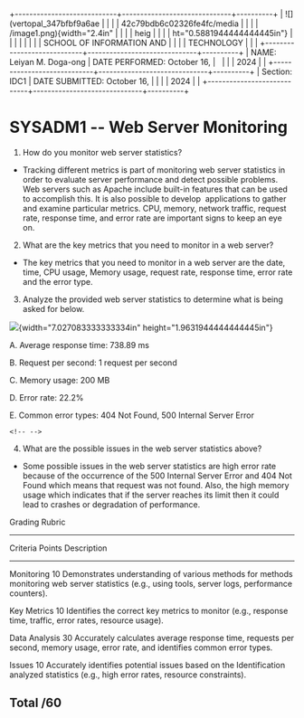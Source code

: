 +----------------------------+------------------------------+----------+
| ![](vertopal_347bfbf9a6ae  |                              |          |
| 42c79bdb6c02326fe4fc/media |                              |          |
| /image1.png){width="2.4in" |                              |          |
| heig                       |                              |          |
| ht="0.5881944444444445in"} |                              |          |
|                            |                              |          |
| SCHOOL OF INFORMATION AND  |                              |          |
| TECHNOLOGY                 |                              |          |
+----------------------------+------------------------------+----------+
| NAME: Leiyan M. Doga-ong   | DATE PERFORMED: October 16,  |          |
|                            | 2024                         |          |
+----------------------------+------------------------------+----------+
| Section: IDC1              | DATE SUBMITTED: October 16,  |          |
|                            | 2024                         |          |
+----------------------------+------------------------------+----------+

# SYSADM1 -- Web Server Monitoring

1.  How do you monitor web server statistics?

-   Tracking different metrics is part of monitoring web server
    statistics in order to evaluate server performance and detect
    possible problems. Web servers such as Apache include built-in
    features that can be used to accomplish this. It is also possible to
    develop  applications to gather and examine particular metrics. CPU,
    memory, network traffic, request rate, response time, and error rate
    are important signs to keep an eye on.

2.  What are the key metrics that you need to monitor in a web server?

-   The key metrics that you need to monitor in a web server are the
    date, time, CPU usage, Memory usage, request rate, response time,
    error rate and the error type.

3.  Analyze the provided web server statistics to determine what is
    being asked for below.

![](vertopal_347bfbf9a6ae42c79bdb6c02326fe4fc/media/image2.png){width="7.027083333333334in"
height="1.9631944444444445in"}

A.  Average response time: 738.89 ms

B.  Request per second: 1 request per second

C.  Memory usage: 200 MB

D.  Error rate: 22.2%

E.  Common error types: 404 Not Found, 500 Internal Server Error

```{=html}
<!-- -->
```
4.  What are the possible issues in the web server statistics above?

-   Some possible issues in the web server statistics are high error
    rate because of the occurrence of the 500 Internal Server Error and
    404 Not Found which means that request was not found. Also, the high
    memory usage which indicates that if the server reaches its limit
    then it could lead to crashes or degradation of performance.

Grading Rubric

  --------------------------------------------------------------------------------
  Criteria         Points   Description
  ---------------- -------- ------------------------------------------------------
  Monitoring       10       Demonstrates understanding of various methods for
  methods                   monitoring web server statistics (e.g., using tools,
                            server logs, performance counters).

  Key Metrics      10       Identifies the correct key metrics to monitor (e.g.,
                            response time, traffic, error rates, resource usage).

  Data Analysis    30       Accurately calculates average response time, requests
                            per second, memory usage, error rate, and identifies
                            common error types.

  Issues           10       Accurately identifies potential issues based on the
  Identification            analyzed statistics (e.g., high error rates, resource
                            constraints).

  Total            /60      
  --------------------------------------------------------------------------------
